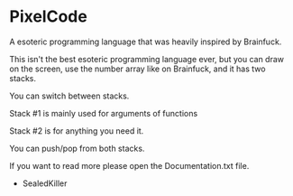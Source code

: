 # PixelCode
A esoteric programming language that was heavily inspired by Brainfuck.

This isn't the best esoteric programming language ever, but you can draw on the screen, use the number array like on Brainfuck, and it has two stacks.

You can switch between stacks.

Stack #1 is mainly used for arguments of functions

Stack #2 is for anything you need it.

You can push/pop from both stacks.

If you want to read more please open the Documentation.txt file.

- SealedKiller
